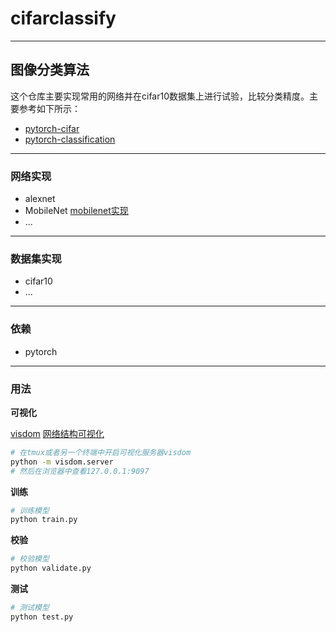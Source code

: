 # cifarclassify

---
## 图像分类算法
这个仓库主要实现常用的网络并在cifar10数据集上进行试验，比较分类精度。主要参考如下所示：
- [pytorch-cifar](https://github.com/kuangliu/pytorch-cifar)
- [pytorch-classification](https://github.com/bearpaw/pytorch-classification)


---
### 网络实现
- alexnet
- MobileNet [mobilenet实现](doc/mobilenet_implement.md)
- ...

---
### 数据集实现
- cifar10
- ...

---
### 依赖
- pytorch

---
### 用法

**可视化**

[visdom](https://github.com/facebookresearch/visdom)
[网络结构可视化](doc/pytorch_net_visual.md)


```bash
# 在tmux或者另一个终端中开启可视化服务器visdom
python -m visdom.server
# 然后在浏览器中查看127.0.0.1:9097
```

**训练**
```bash
# 训练模型
python train.py
```

**校验**
```bash
# 校验模型
python validate.py
```

**测试**
```bash
# 测试模型
python test.py
```